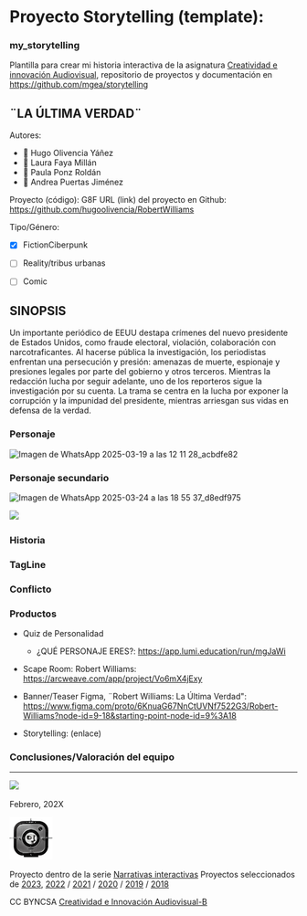 
# Proyecto Storytelling (template): 
### my_storytelling
Plantilla para crear mi historia interactiva de la asignatura [Creatividad e innovación Audiovisual](https://www.ugr.es/estudiantes/grados/grado-comunicacion-audiovisual/creacion-difusion-nuevos-contenidos-audiovis), repositorio de proyectos y documentación en https://github.com/mgea/storytelling 

## ¨LA ÚLTIMA VERDAD¨

Autores:  
<!---
Incluir lista de personas del grupo 
Se puede añadir enlace a página personal de github o lo que se quiera...(optativo)
-->

- :man: Hugo Olivencia Yáñez
- :woman: Laura Faya Millán
- :woman: Paula Ponz Roldán
- :woman: Andrea Puertas Jiménez

 Proyecto (código): G8F
URL (link) del proyecto en Github: https://github.com/hugoolivencia/RobertWilliams 


Tipo/Género:  
- [x] FictionCiberpunk  
- [ ] Reality/tribus urbanas
- [ ] Comic



## SINOPSIS 
Un importante periódico de EEUU destapa crímenes del nuevo presidente de Estados Unidos, como fraude electoral, violación, colaboración con narcotraficantes. Al hacerse pública la investigación, los periodistas enfrentan una persecución y presión: amenazas de muerte, espionaje y presiones legales por parte del gobierno y otros terceros. Mientras la redacción lucha por seguir adelante, uno de los reporteros sigue la investigación por su cuenta. La trama se centra en la lucha por exponer la corrupción y la impunidad del presidente, mientras arriesgan sus vidas en defensa de la verdad.

### Personaje

![Imagen de WhatsApp 2025-03-19 a las 12 11 28_acbdfe82](https://github.com/user-attachments/assets/df63d77b-18ab-4baf-80a0-54abb5e3778f)

### Personaje secundario 
 ![Imagen de WhatsApp 2025-03-24 a las 18 55 37_d8edf975](https://github.com/user-attachments/assets/b5e4479f-2c68-422a-9b01-87be1fc2999c)

![](img-nobody.png)


### Historia

### TagLine

### Conflicto 

### Productos
- Quiz de Personalidad 

  - ¿QUÉ PERSONAJE ERES?: https://app.lumi.education/run/mgJaWi

- Scape Room: Robert Williams: https://arcweave.com/app/project/Vo6mX4jExy 
    
- Banner/Teaser Figma, ¨Robert Williams: La Última Verdad": https://www.figma.com/proto/6KnuaG67NnCtUVNf7522G3/Robert-Williams?node-id=9-18&starting-point-node-id=9%3A18
 
- Storytelling: (enlace) 



### Conclusiones/Valoración del equipo

------
![](https://upload.wikimedia.org/wikipedia/commons/thumb/6/62/CC-BY-SA-Andere_Wikis_%28v%29.svg/200px-CC-BY-SA-Andere_Wikis_%28v%29.svg.png)

<!---
Lista completa de emojis de markDown - https://gist.github.com/rxaviers/7360908) 
-->

Febrero, 202X

![](https://github.com/mgea/CRIAv/blob/main/logo_criav75.png)


Proyecto dentro de la serie [Narrativas interactivas](https://github.com/mgea/storytelling/blob/master/What_is_a_digital_storytelling.md) 
Proyectos seleccionados de [2023](https://github.com/mgea/storytelling/tree/master/2023), [2022](https://github.com/mgea/storytelling/blob/master/2022/readme.md) / [2021](https://github.com/mgea/storytelling/blob/master/2021/readme.md) / [2020](https://github.com/mgea/storytelling/blob/master/2020/readme.md)  / 
[2019](https://github.com/mgea/storytelling/blob/master/2019/readme.md) / [2018](https://github.com/mgea/storytelling/blob/master/2018/readme.md) 

CC BYNCSA [Creatividad e Innovación Audiovisual-B](https://github.com/mgea/criav/)
